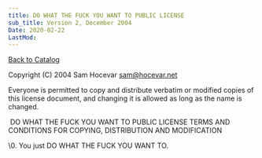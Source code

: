 ```yaml
---
title: DO WHAT THE FUCK YOU WANT TO PUBLIC LICENSE
sub_title: Version 2, December 2004
Date: 2020-02-22
LastMod: 
---
```


[Back to Catalog](https://otaking.xyz/index.html)

 Copyright (C) 2004 Sam Hocevar <sam@hocevar.net>

 Everyone is permitted to copy and distribute verbatim or modified
 copies of this license document, and changing it is allowed as long
 as the name is changed.

​      DO WHAT THE FUCK YOU WANT TO PUBLIC LICENSE
  TERMS AND CONDITIONS FOR COPYING, DISTRIBUTION AND MODIFICATION

 \0. You just DO WHAT THE FUCK YOU WANT TO.
